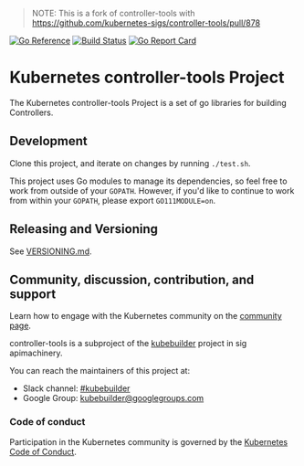 > NOTE: This is a fork of controller-tools with https://github.com/kubernetes-sigs/controller-tools/pull/878

[![Go Reference](https://pkg.go.dev/badge/sigs.k8s.io/controller-tools.svg)](https://pkg.go.dev/sigs.k8s.io/controller-tools)
[![Build Status](https://travis-ci.org/kubernetes-sigs/controller-tools.svg?branch=master)](https://travis-ci.org/kubernetes-sigs/controller-tools "Travis")
[![Go Report Card](https://goreportcard.com/badge/sigs.k8s.io/controller-tools)](https://goreportcard.com/report/sigs.k8s.io/controller-tools)

# Kubernetes controller-tools Project

The Kubernetes controller-tools Project is a set of go libraries for building Controllers.

## Development

Clone this project, and iterate on changes by running `./test.sh`.

This project uses Go modules to manage its dependencies, so feel free to work from outside
of your `GOPATH`. However, if you'd like to continue to work from within your `GOPATH`, please
export `GO111MODULE=on`.

## Releasing and Versioning

See [VERSIONING.md](VERSIONING.md).

## Community, discussion, contribution, and support

Learn how to engage with the Kubernetes community on the [community page](http://kubernetes.io/community/).

controller-tools is a subproject of the [kubebuilder](https://sigs.k8s.io/kubebuilder) project
in sig apimachinery.

You can reach the maintainers of this project at:

- Slack channel: [#kubebuilder](http://slack.k8s.io/#kubebuilder)
- Google Group: [kubebuilder@googlegroups.com](https://groups.google.com/forum/#!forum/kubebuilder)

### Code of conduct

Participation in the Kubernetes community is governed by the [Kubernetes Code of Conduct](code-of-conduct.md).
